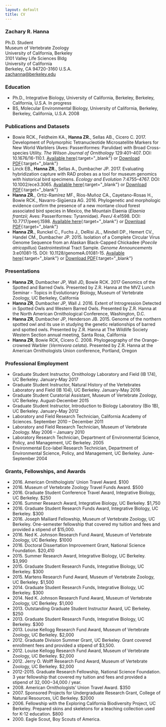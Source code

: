 ```yaml
---
layout: default
title: CV
---
```

### Zachary R. Hanna
Ph.D. Student  
Museum of Vertebrate Zoology  
University of California, Berkeley  
3101 Valley Life Sciences Bldg  
University of California  
Berkeley, CA 94720-3160 U.S.A.  
zachanna@berkeley.edu  

### Education
* Ph.D., Integrative Biology, University of California, Berkeley, Berkeley, California, U.S.A. In progress  
* BS, Molecular Environmental Biology, University of California, Berkeley, Berkeley, California, U.S.A. 2008  

### Publications and Datasets
* Bowie RCK., Feldheim KA., **Hanna ZR.**, Sellas AB., Cicero C. 2017. Development of Polymorphic Tetranucleotide Microsatellite Markers for New World Warblers (Aves: Passeriformes: Parulidae) with Broad Cross-species Utility. *The Wilson Journal of Ornithology* 129:401–407. DOI: 10.1676/16-110.1. [Available here](http://www.bioone.org/doi/abs/10.1676/16-110.1){:target="_blank"} or [Download PDF](../files/Bowie_et_al_2017_Development_of_Polymorphic_Tetranucleotide_Microsa.pdf){:target="_blank"}
* Linck EB., **Hanna ZR.**, Sellas A., Dumbacher JP. 2017. Evaluating hybridization capture with RAD probes as a tool for museum genomics with historical bird specimens. *Ecology and Evolution* 7:4755–4767. DOI: 10.1002/ece3.3065. [Available here](http://onlinelibrary.wiley.com/doi/10.1002/ece3.3065/abstract){:target="_blank"} or [Download PDF](../files/){:target="_blank"}
* **Hanna ZR.**, Ortiz-Ramírez MF., Ríos-Muñoz CA., Cayetano-Rosas H., Bowie RCK., Navarro-Sigüenza AG. 2016. Phylogenetic and morphologic evidence confirm the presence of a new montane cloud forest associated bird species in Mexico, the Mountain Elaenia (*Elaenia frantzii*; Aves: Passeriformes: Tyrannidae). *PeerJ* 4:e1598. DOI: 10.7717/peerj.1598. [Available here](https://peerj.com/articles/1598/){:target="_blank"} or [Download PDF](../files/){:target="_blank"}
* **Hanna ZR.**, Runckel C., Fuchs J., DeRisi JL., Mindell DP., Hemert CV., Handel CM., Dumbacher JP. 2015. Isolation of a Complete Circular Virus Genome Sequence from an Alaskan Black-Capped Chickadee (*Poecile atricapillus*) Gastrointestinal Tract Sample. *Genome Announcements* 3:e01081-15. DOI: 10.1128/genomeA.01081-15. [Available here](http://genomea.asm.org/content/3/5/e01081-15){:target="_blank"} or [Download PDF](../files){:target="_blank"}

### Presentations
* **Hanna ZR**, Dumbacher JP, Wall JD, Bowie RCK. 2017 Genomics of the Spotted and Barred Owls. Presented by Z.R. Hanna at the MVZ Lunch Seminar - Topics in Evolutionary Biology, Museum of Vertebrate Zoology, UC Berkeley, California
* **Hanna ZR**, Dumbacher JP, Wall J. 2016. Extent of Introgression Detected in Spotted Owls and Western Barred Owls. Presented by Z.R. Hanna at the North American Ornithological Conference, Washington, D.C.
* **Hanna ZR**, Dumbacher JP, Henderson JB. 2015. Genome of the northern spotted owl and its use in studying the genetic relationships of barred and spotted owls. Presented by Z.R. Hanna at The Wildlife Society Western Section annual meeting, Santa Rosa, California
* **Hanna ZR**, Bowie RCK, Cicero C. 2008. Phylogeography of the Orange-crowned Warbler (*Vermivora celata*). Presented by Z.R. Hanna at the American Ornithologists Union conference, Portland, Oregon

### Professional Employment
* Graduate Student Instructor, Ornithology Laboratory and Field (IB 174), UC Berkeley. January-May 2017  	
* Graduate Student Instructor, Natural History of the Vertebrates Laboratory and Field (IB 104), UC Berkeley. January-May 2016  
* Graduate Student Curatorial Assistant, Museum of Vertebrate Zoology, UC Berkeley. August-December 2015  
* Graduate Student Instructor, Introduction to Biology Laboratory (Bio 1B), UC Berkeley. January-May 2012  
* Laboratory and Field Research Technician, California Academy of Sciences. September 2010 – December 2011  
* Laboratory and Field Research Technician, Museum of Vertebrate Zoology. May 2006 – January 2010  
* Laboratory Research Technician, Department of Environmental Science, Policy, and Management, UC Berkeley. 2005
* Environmental Eco-label Research Technician, Department of Environmental Science, Policy, and Management, UC Berkeley. June-September 2004

### Grants, Fellowships, and Awards
* 2016\. American Ornithologists’ Union Travel Award. $100
* 2016\. Museum of Vertebrate Zoology Travel Funds Award. $500
* 2016\. Graduate Student Conference Travel Award, Integrative Biology, UC Berkeley. $250
* 2016\. Summer Research Award, Integrative Biology, UC Berkeley. $1,750
* 2016\. Graduate Student Research Funds Award, Integrative Biology, UC Berkeley. $300
* 2016\. Joseph Mailiard Fellowship, Museum of Vertebrate Zoology, UC Berkeley. One-semester fellowship that covered my tuition and fees and provided a stipend of $15,000.
* 2016\. Ned K. Johnson Research Fund Award, Museum of Vertebrate Zoology, UC Berkeley. $1000
* 2016\. Doctoral Dissertation Improvement Grant, National Science Foundation. $20,410
* 2015\. Summer Research Award, Integrative Biology, UC Berkeley. $3,990
* 2015\. Graduate Student Research Funds, Integrative Biology, UC Berkeley. $300
* 2015\. Martens Research Fund Award, Museum of Vertebrate Zoology, UC Berkeley. $1,500
* 2014\. Graduate Student Research Funds, Integrative Biology, UC Berkeley. $300
* 2014\. Ned K. Johnson Research Fund Award, Museum of Vertebrate Zoology, UC Berkeley. $1,000
* 2013\. Outstanding Graduate Student Instructor Award, UC Berkeley. $250
* 2013\. Graduate Student Research Funds, Integrative Biology, UC Berkeley. $300
* 2013\. Louise Kellogg Research Fund Award, Museum of Vertebrate Zoology, UC Berkeley. $2,000
* 2012\. Graduate Division Summer Grant, UC Berkeley. Grant covered enrollment fees and provided a stipend of $3,500.
* 2012\. Louise Kellogg Research Fund Award, Museum of Vertebrate Zoology, UC Berkeley. $2,000
* 2012\. Jerry O. Wolff Research Fund Award, Museum of Vertebrate Zoology, UC Berkeley. $2,000
* 2012-2015. Graduate Research Fellowship, National Science Foundation. 3 year fellowship that covered my tuition and fees and provided a stipend of $32,000-$34,000 / year.
* 2008\. American Ornithologists’ Union Travel Award. $350
* 2007\. Sponsored Projects for Undergraduate Research Grant, College of Natural Resources, UC Berkeley. $2000
* 2006\. Fellowship with the Exploring California Biodiversity Project, UC Berkeley. Prepared skins and skeletons for a teaching collection used for K-12 education. $800
* 2000\. Eagle Scout, Boy Scouts of America.
